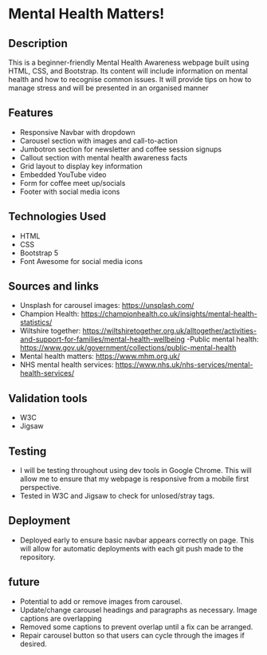 # Mental Health Matters!

## Description
This is a beginner-friendly Mental Health Awareness webpage built using HTML, CSS, and Bootstrap. Its content will include information on mental health and how to recognise common issues. It will provide tips on how to manage stress and will be presented in an organised manner



## Features
- Responsive Navbar with dropdown
- Carousel section with images and call-to-action
- Jumbotron section for newsletter and coffee session signups
- Callout section with mental health awareness facts
- Grid layout to display key information
- Embedded YouTube video
- Form for coffee meet up/socials
- Footer with social media icons

## Technologies Used
- HTML
- CSS
- Bootstrap 5
- Font Awesome for social media icons

## Sources and links
- Unsplash for carousel images: https://unsplash.com/
- Champion Health: https://championhealth.co.uk/insights/mental-health-statistics/
- Wiltshire together: https://wiltshiretogether.org.uk/alltogether/activities-and-support-for-families/mental-health-wellbeing
-Public mental health: https://www.gov.uk/government/collections/public-mental-health
- Mental health matters: https://www.mhm.org.uk/
- NHS mental health services: https://www.nhs.uk/nhs-services/mental-health-services/


## Validation tools
- W3C
- Jigsaw

## Testing
- I will be testing throughout using dev tools in Google Chrome. This will allow me to ensure that my webpage is responsive from a mobile first perspective.
- Tested in W3C and Jigsaw to check for unlosed/stray tags.

## Deployment
- Deployed early to ensure basic navbar appears correctly on page. This will allow for automatic deployments with each git push made to the repository.

## future
- Potential to add or remove images from carousel.
- Update/change carousel headings and paragraphs as necessary. Image captions are overlapping
- Removed some captions to prevent overlap until a fix can be arranged.
- Repair carousel button so that users can cycle through the images if desired.